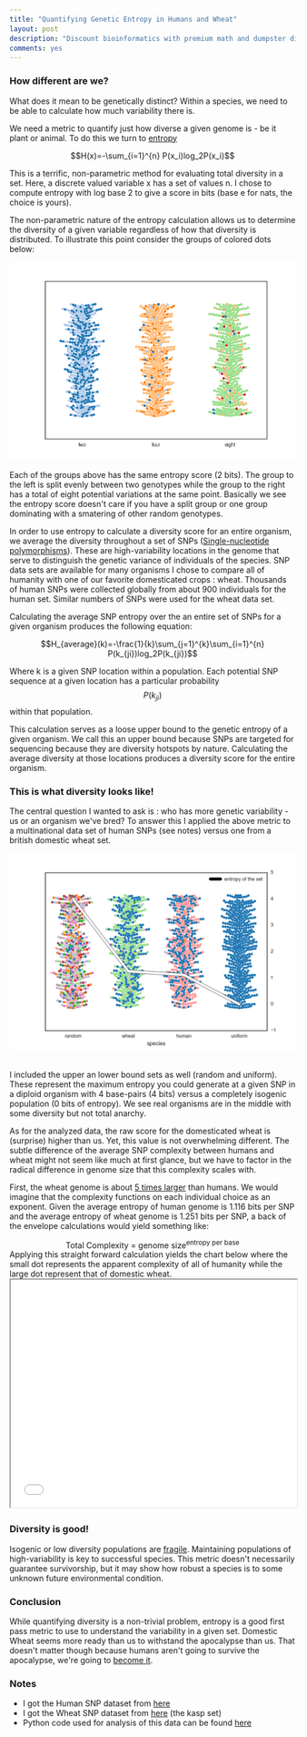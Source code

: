```yaml
---
title: "Quantifying Genetic Entropy in Humans and Wheat"
layout: post
description: "Discount bioinformatics with premium math and dumpster dived data"
comments: yes
---
```

<script type="text/x-mathjax-config">
  MathJax.Hub.Config({tex2jax: {inlineMath: [['$','$'], ['\\(','\\)']]}});
</script>
<script type="text/javascript" async
  src="https://cdn.mathjax.org/mathjax/latest/MathJax.js?config=TeX-AMS_CHTML">
</script>

### How different are we?
What does it mean to be genetically distinct? Within a species, we need to be able to calculate how much variability there is.

We need a metric to quantify just how diverse a given genome is - be it plant or animal. To do this we turn to [entropy](https://www.youtube.com/watch?v=sDhLY-5fGD0)
<center>
$$H(x)=-\sum_{i=1}^{n} P(x_i)log_2P(x_i)$$
</center>

This is a terrific, non-parametric method for evaluating total diversity in a set. Here, a discrete valued variable x has a set of values n. I chose to compute entropy with log base 2 to give a score in bits (base e for nats, the choice is yours).

The non-parametric nature of the entropy calculation allows us to determine the diversity of a given variable regardless of how that diversity is distributed.
To illustrate this point consider the groups of colored dots below:

<center>
<a align="center" href="/res/blog_6/entropy_comparison.png">
<img  src="/res/blog_6/entropy_comparison.png">
</a>﻿
</center>
Each of the groups above has the same entropy score (2 bits). The group to the left is split evenly between two genotypes while the group to the right has a total of eight potential variations at the same point. Basically we see the entropy score doesn't care if you have a split group or one group dominating with a smatering of other random genotypes.

In order to use entropy to calculate a diversity score for an entire organism, we average the diversity throughout a set of SNPs ([Single-nucleotide polymorphisms](https://en.wikipedia.org/wiki/Single-nucleotide_polymorphism)). These are high-variability locations in the genome that serve to distinguish the genetic variance of individuals of the species.
SNP data sets are available for many organisms I chose to compare all of humanity with one of our favorite domesticated crops : wheat. Thousands of human SNPs were collected globally from about 900 individuals for the human set. Similar numbers of SNPs were used for the wheat data set.

Calculating the average SNP entropy over the an entire set of SNPs for a given organism produces the following equation:

<center>
$$H_{average}(k)=-\frac{1}{k}\sum_{j=1}^{k}\sum_{i=1}^{n} P(k_{ji})log_2P(k_{ji})$$
</center>

Where k is a given SNP location within a population. Each potential SNP sequence at a given location has a particular probability $$P(k_{ji})$$ within that population.

This calculation serves as a loose upper bound to the genetic entropy of a given organism. We call this an upper bound because SNPs are targeted for sequencing because they are diversity hotspots by nature. Calculating the average diversity at those locations produces a diversity score for the entire organism.

### This is what diversity looks like!
The central question I wanted to ask is : who has more genetic variability - us or an organism we've bred? To answer this I applied the above metric to a multinational data set of human SNPs (see notes) versus one from a british domestic wheat set.

<center>
<a align="center" href="/res/blog_6/swarm_plot2.png">
<img  src="/res/blog_6/swarm_plot2.png">
</a>﻿
</center>

I included the upper an lower bound sets as well (random and uniform). These represent the maximum entropy you could generate at a given SNP in a diploid organism with 4 base-pairs (4 bits) versus a completely isogenic population (0 bits of entropy). We see real organisms are in the middle with some diversity but not total anarchy.

As for the analyzed data, the raw score for the domesticated wheat is (surprise) higher than us. Yet, this value is not overwhelming different.
The subtle difference of the average SNP complexity between humans and wheat might not seem like much at first glance, but we have to factor in the radical difference in genome size that this complexity scales with.



First, the wheat genome is about [5 times larger](https://www.cshl.edu/news-a-features/bread-wheats-large-and-complex-genome-is-revealed.html) than humans. We would imagine that the complexity functions on each individual choice as an exponent.
Given the average entropy of human genome is 1.116 bits per SNP and the average entropy of wheat genome is 1.251 bits per SNP, a back of the envelope calculations would yield something like:
<center>
Total Complexity = genome size<sup>entropy per base</sup>
</center>
Applying this straight forward calculation yields the chart below where the small dot represents the apparent complexity of all of humanity while the large dot represent that of domestic wheat.
<!-- width="100%" height="400" -->
<iframe src="/res/blog_6/bubble_chart.html" width="100%" height="400" scrolling="no"></iframe>

### Diversity is good!

Isogenic or low diversity populations are [fragile](https://www.nationalgeographic.org/encyclopedia/biodiversity/). Maintaining populations of high-variability is key to successful species. This metric doesn't necessarily guarantee survivorship, but it may show how robust a species is to some unknown future environmental condition.

### Conclusion
While quantifying diversity is a non-trivial problem, entropy is a good first pass metric to use to understand the variability in a given set.
Domestic Wheat seems more ready than us to withstand the apocalypse than us. That doesn't matter though because humans aren't going to survive the apocalypse, we're going to [become it](https://www.youtube.com/watch?v=VEJ8lpCQbyw).

### Notes
* I got the Human SNP dataset from [here](https://www.ncbi.nlm.nih.gov/pubmed/20643205)
* I got the Wheat SNP dataset from [here](http://www.cerealsdb.uk.net/cerealgenomics/CerealsDB/indexNEW.php) (the kasp set)
* Python code used for analysis of this data can be found [here](https://github.com/NicholasARossi/SNP_analysis)
